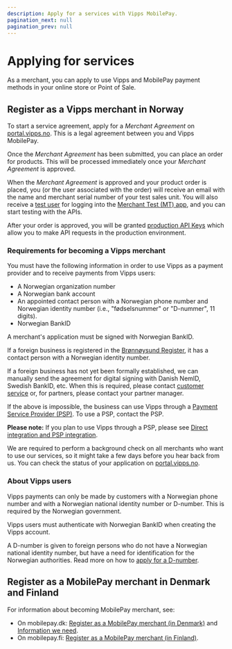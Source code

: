 ```yaml
---
description: Apply for a services with Vipps MobilePay.
pagination_next: null
pagination_prev: null
---
```


# Applying for services

As a merchant, you can apply to use Vipps and MobilePay payment methods in your online store or Point of Sale.

## Register as a Vipps merchant in Norway

To start a service agreement, apply for a *Merchant Agreement* on
[portal.vipps.no](https://portal.vipps.no/register).
This is a legal agreement between you and Vipps MobilePay.

Once the *Merchant Agreement* has been submitted, you can place an order for products.
This will be processed immediately once your *Merchant Agreement* is approved.

When the *Merchant Agreement* is approved and your product order is placed,
you (or the user associated with the order) will receive an email
with the name and merchant serial number of your test sales unit.
You will also receive a [test user](../test-environment.md/#test-users)
for logging into the
[Merchant Test (MT) app](../test-environment.md#test-apps), and you can start testing with the APIs.

After your order is approved, you will be granted [production API Keys](api-keys.md#production-and-test-keys)
which allow you to make API requests in the production environment.

### Requirements for becoming a Vipps merchant

You must have the following information in order to use Vipps as a payment
provider and to receive payments from Vipps users:

* A Norwegian organization number
* A Norwegian bank account
* An appointed contact person with a Norwegian phone number and Norwegian
  identity number (i.e., "fødselsnummer" or "D-nummer", 11 digits).
* Norwegian BankID

A merchant's application must be signed with Norwegian BankID.

If a foreign business is registered in the
[Brønnøysund Register](https://www.brreg.no/),
it has a contact person with a Norwegian identity number.

If a foreign business has not yet been formally established, we can
manually send the agreement for digital signing with Danish NemID,
Swedish BankID, etc. When this is required, please contact
[customer service](https://vipps.no/kontakt-oss/)
or, for partners, please contact your partner manager.

If the above is impossible, the business can use Vipps through a
[Payment Service Provider (PSP)](https://vipps.no/produkter-og-tjenester/bedrift/ta-betalt-paa-nett/ta-betalt-paa-nett/#kom-i-gang-med-vipps-pa-nett-category-2).
To use a PSP, contact the PSP.

**Please note:** If you plan to use Vipps through a PSP, please see
[Direct integration and PSP integration](direct-vs-psp.md).

We are required to perform a background check on all merchants who want to use our
services, so it might take a few days before you hear back from us.
You can check the status of your application on
[portal.vipps.no](https://portal.vipps.no).

### About Vipps users

Vipps payments can only be made by customers with a Norwegian phone number and
with a Norwegian national identity number or D-number.
This is required by the Norwegian government.

Vipps users must authenticate with Norwegian BankID when creating the Vipps account.

A D-number is given to foreign persons who do not have a Norwegian national identity number,
but have a need for identification for the Norwegian authorities.
Read more on how to
[apply for a D-number](https://www.skatteetaten.no/en/person/foreign/norwegian-identification-number/).

## Register as a MobilePay merchant in Denmark and Finland

For information about becoming MobilePay merchant, see:

* On mobilepay.dk: [Register as a MobilePay merchant (in Denmark)](https://mobilepay.dk/hjaelp/mobilepay-til-erhverv/mobilepay-portalen/mobilepay-portalen/jeg-er-ny-kunde-hvordan-bestiller-jeg-mobilepay#scroll) and [Information we need](https://mobilepay.dk/erhverv/id-guide#oplysninger).
* On mobilepay.fi: [Register as a MobilePay merchant (in Finland)](https://mobilepay.fi/yrityksille/turvallisuus/yrityksen-rekisteroityminen).
